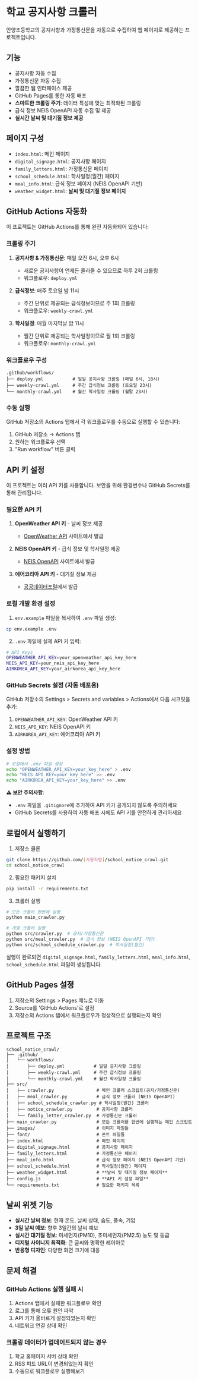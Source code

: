 # 학교 공지사항 크롤러

안양초등학교의 공지사항과 가정통신문을 자동으로 수집하여 웹 페이지로 제공하는 프로젝트입니다.

## 기능

- 공지사항 자동 수집
- 가정통신문 자동 수집
- 깔끔한 웹 인터페이스 제공
- GitHub Pages를 통한 자동 배포
- **스마트한 크롤링 주기**: 데이터 특성에 맞는 최적화된 크롤링
- 급식 정보 NEIS OpenAPI 자동 수집 및 제공
- **실시간 날씨 및 대기질 정보 제공**

## 페이지 구성

- `index.html`: 메인 페이지
- `digital_signage.html`: 공지사항 페이지
- `family_letters.html`: 가정통신문 페이지
- `school_schedule.html`: 학사일정(월간) 페이지
- `meal_info.html`: 급식 정보 페이지 (NEIS OpenAPI 기반)
- `weather_widget.html`: **날씨 및 대기질 정보 페이지**

## GitHub Actions 자동화

이 프로젝트는 GitHub Actions를 통해 완전 자동화되어 있습니다:

### 크롤링 주기

1. **공지사항 & 가정통신문**: 매일 오전 6시, 오후 6시
   - 새로운 공지사항이 언제든 올라올 수 있으므로 하루 2회 크롤링
   - 워크플로우: `deploy.yml`

2. **급식정보**: 매주 토요일 밤 11시
   - 주간 단위로 제공되는 급식정보이므로 주 1회 크롤링
   - 워크플로우: `weekly-crawl.yml`

3. **학사일정**: 매월 마지막날 밤 11시
   - 월간 단위로 제공되는 학사일정이므로 월 1회 크롤링
   - 워크플로우: `monthly-crawl.yml`

### 워크플로우 구성

```
.github/workflows/
├── deploy.yml           # 일일 공지사항 크롤링 (매일 6시, 18시)
├── weekly-crawl.yml     # 주간 급식정보 크롤링 (토요일 23시)
└── monthly-crawl.yml    # 월간 학사일정 크롤링 (월말 23시)
```

### 수동 실행

GitHub 저장소의 Actions 탭에서 각 워크플로우를 수동으로 실행할 수 있습니다:
1. GitHub 저장소 → Actions 탭
2. 원하는 워크플로우 선택
3. "Run workflow" 버튼 클릭

## API 키 설정

이 프로젝트는 여러 API 키를 사용합니다. 보안을 위해 환경변수나 GitHub Secrets를 통해 관리됩니다.

### 필요한 API 키

1. **OpenWeather API 키** - 날씨 정보 제공
   - [OpenWeather API](https://openweathermap.org/api) 사이트에서 발급
   
2. **NEIS OpenAPI 키** - 급식 정보 및 학사일정 제공
   - [NEIS OpenAPI](https://open.neis.go.kr/) 사이트에서 발급
   
3. **에어코리아 API 키** - 대기질 정보 제공
   - [공공데이터포털](https://www.data.go.kr/data/15073861/openapi.do)에서 발급

### 로컬 개발 환경 설정

1. `env.example` 파일을 복사하여 `.env` 파일 생성:
```bash
cp env.example .env
```

2. `.env` 파일에 실제 API 키 입력:
```bash
# API Keys
OPENWEATHER_API_KEY=your_openweather_api_key_here
NEIS_API_KEY=your_neis_api_key_here
AIRKOREA_API_KEY=your_airkorea_api_key_here
```

### GitHub Secrets 설정 (자동 배포용)

GitHub 저장소의 Settings > Secrets and variables > Actions에서 다음 시크릿을 추가:

1. `OPENWEATHER_API_KEY`: OpenWeather API 키
2. `NEIS_API_KEY`: NEIS OpenAPI 키  
3. `AIRKOREA_API_KEY`: 에어코리아 API 키

### 설정 방법
```bash
# 로컬에서 .env 파일 생성
echo "OPENWEATHER_API_KEY=your_key_here" > .env
echo "NEIS_API_KEY=your_key_here" >> .env
echo "AIRKOREA_API_KEY=your_key_here" >> .env
```

**⚠️ 보안 주의사항**: 
- `.env` 파일을 `.gitignore`에 추가하여 API 키가 공개되지 않도록 주의하세요
- GitHub Secrets를 사용하여 자동 배포 시에도 API 키를 안전하게 관리하세요

## 로컬에서 실행하기

1. 저장소 클론
```bash
git clone https://github.com/[사용자명]/school_notice_crawl.git
cd school_notice_crawl
```

2. 필요한 패키지 설치
```bash
pip install -r requirements.txt
```

3. 크롤러 실행
```bash
# 모든 크롤러 한번에 실행
python main_crawler.py

# 개별 크롤러 실행
python src/crawler.py  # 공지/가정통신문
python src/meal_crawler.py  # 급식 정보 (NEIS OpenAPI 기반)
python src/school_schedule_crawler.py  # 학사일정(월간)
```

실행이 완료되면 `digital_signage.html`, `family_letters.html`, `meal_info.html`, `school_schedule.html` 파일이 생성됩니다.

## GitHub Pages 설정

1. 저장소의 Settings > Pages 메뉴로 이동
2. Source를 'GitHub Actions'로 설정
3. 저장소의 Actions 탭에서 워크플로우가 정상적으로 실행되는지 확인

## 프로젝트 구조

```
school_notice_crawl/
├── .github/
│   └── workflows/
│       ├── deploy.yml           # 일일 공지사항 크롤링
│       ├── weekly-crawl.yml     # 주간 급식정보 크롤링
│       └── monthly-crawl.yml    # 월간 학사일정 크롤링
├── src/
│   ├── crawler.py                # 메인 크롤러 스크립트(공지/가정통신문)
│   ├── meal_crawler.py           # 급식 정보 크롤러 (NEIS OpenAPI)
│   ├── school_schedule_crawler.py # 학사일정(월간) 크롤러
│   ├── notice_crawler.py         # 공지사항 크롤러
│   └── family_letter_crawler.py  # 가정통신문 크롤러
├── main_crawler.py               # 모든 크롤러를 한번에 실행하는 메인 스크립트
├── images/                       # 이미지 파일들
├── font/                         # 폰트 파일들
├── index.html                    # 메인 페이지
├── digital_signage.html          # 공지사항 페이지
├── family_letters.html           # 가정통신문 페이지
├── meal_info.html                # 급식 정보 페이지 (NEIS OpenAPI 기반)
├── school_schedule.html          # 학사일정(월간) 페이지
├── weather_widget.html           # **날씨 및 대기질 정보 페이지**
├── config.js                     # **API 키 설정 파일**
└── requirements.txt              # 필요한 패키지 목록
```

## 날씨 위젯 기능

- **실시간 날씨 정보**: 현재 온도, 날씨 상태, 습도, 풍속, 기압
- **3일 날씨 예보**: 향후 3일간의 날씨 예보
- **실시간 대기질 정보**: 미세먼지(PM10), 초미세먼지(PM2.5) 농도 및 등급
- **디지털 사이니지 최적화**: 큰 글씨와 명확한 레이아웃
- **반응형 디자인**: 다양한 화면 크기에 대응

## 문제 해결

### GitHub Actions 실행 실패 시
1. Actions 탭에서 실패한 워크플로우 확인
2. 로그를 통해 오류 원인 파악
3. API 키가 올바르게 설정되었는지 확인
4. 네트워크 연결 상태 확인

### 크롤링 데이터가 업데이트되지 않는 경우
1. 학교 홈페이지 서버 상태 확인
2. RSS 피드 URL이 변경되었는지 확인
3. 수동으로 워크플로우 실행해보기
